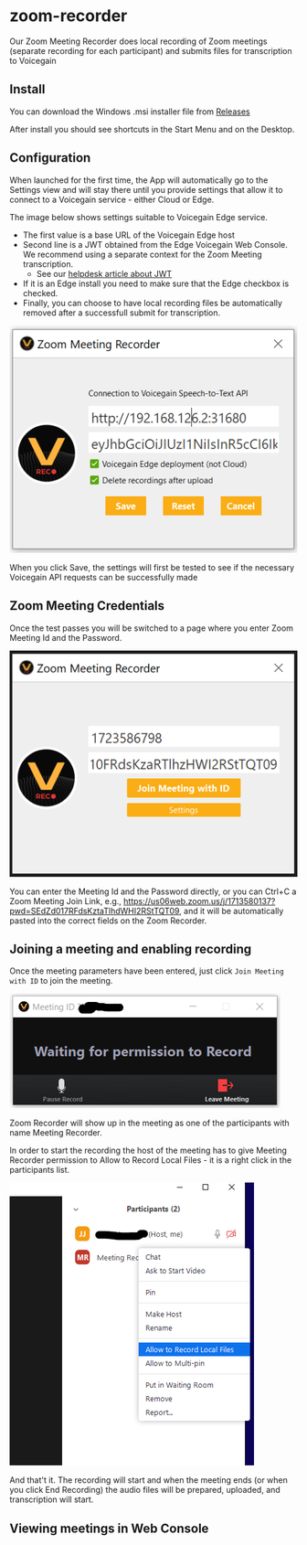 # zoom-recorder
Our Zoom Meeting Recorder does local recording of Zoom meetings (separate recording for each participant) and submits files for transcription to Voicegain

## Install

You can download the Windows .msi installer file from [Releases](https://github.com/voicegain/zoom-recorder/releases)

After install you should see shortcuts in the Start Menu and on the Desktop.

## Configuration

When launched for the first time, the App will automatically go to the Settings view and will stay there until you provide settings that allow it to connect to a Voicegain service - either Cloud or Edge.

The image below shows settings suitable to Voicegain Edge service.
* The first value is a base URL of the Voicegain Edge host
* Second line is a JWT obtained from the Edge Voicegain Web Console. We recommend using a separate context for the Zoom Meeting transcription.
  * See our [helpdesk article about JWT](https://support.voicegain.ai/hc/en-us/articles/360028023691-JWT-Authentication) 
* If it is an Edge install you need to make sure that the Edge checkbox is checked.
* Finally, you can choose to have local recording files be automatically removed after a successfull submit for transcription.

![Zoom Meeting Recorder Settings](ZMR-2b.PNG)

When you click Save, the settings will first be tested to see if the necessary Voicegain API requests can be successfully made

## Zoom Meeting Credentials 

Once the test passes you will be switched to a page where you enter Zoom Meeting Id and the Password.

![Zoom Meeting Recorder Meeting Id](ZMR-1.PNG)

You can enter the Meeting Id and the Password directly, or you can Ctrl+C a Zoom Meeting Join Link, e.g., https://us06web.zoom.us/j/1713580137?pwd=SEdZd017RFdsKztaTlhdWHI2RStTQT09, and it will be automatically pasted into the correct fields on the Zoom Recorder.

## Joining a meeting and enabling recording

Once the meeting parameters have been entered, just click `Join Meeting with ID` to join the meeting.

![Zoom Meeting Recorder waiting](ZMR-3b.PNG)

Zoom Recorder will show up in the meeting as one of the participants with name Meeting Recorder.

In order to start the recording the host of the meeting has to give Meeting Recorder permission to Allow to Record Local Files - it is a right click in the participants list.

![Zoom Meeting Recorder allow to record](ZMR-4.PNG)

And that't it. The recording will start and when the meeting ends (or when you click End Recording) the audio files will be prepared, uploaded, and transcription will start.

## Viewing meetings in Web Console

